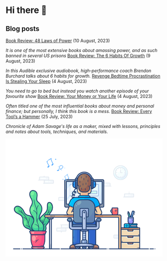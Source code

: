 # Hi there 👋

## Blog posts

<!-- BLOG-POST-LIST:START -->
 [Book Review: 48 Laws of Power](https://mareklexuan.com/book-review-48-laws-of-power/) (10 August, 2023)   
   
 *It is one of the most extensive books about amassing power, and as such banned in several US prisons*
 [Book Review: The 6 Habits Of Growth](https://mareklexuan.com/book-review-the-6-habits-of-growth/) (9 August, 2023)   
   
 *In this Audible exclusive audiobook, high-performance coach Brendon Burchard talks about 6 habits for growth.*
 [Revenge Bedtime Procrastination Is Stealing Your Sleep](https://mareklexuan.com/revenge-bedtime-procrastination-is-stealing-your-sleep/) (4 August, 2023)   
   
 *You need to go to bed but instead you watch another episode of your favourite show*
 [Book Review: Your Money or Your Life](https://mareklexuan.com/book-review-your-money-or-your-life/) (4 August, 2023)   
   
 *Often titled one of the most influential books about money and personal finance; but personally, I think this book is a mess.*
 [Book Review: Every Tool’s a Hammer](https://mareklexuan.com/book-review-every-tools-a-hammer/) (25 July, 2023)   
   
 *Chronicle of Adam Savage&#39;s life as a maker, mixed with lessons, principles and notes about tools, techniques, and materials.*<!-- BLOG-POST-LIST:END -->

<p align="center">
  <img src="https://raw.githubusercontent.com/mareklexuan/mareklexuan/main/assets/programmer.gif">
</p>

<!--
**mareklexuan/mareklexuan** is a ✨ _special_ ✨ repository because its `README.md` (this file) appears on your GitHub profile.

Here are some ideas to get you started:

- 🔭 I’m currently working on ...
- 🌱 I’m currently learning ...
- 👯 I’m looking to collaborate on ...
- 🤔 I’m looking for help with ...
- 💬 Ask me about ...
- 📫 How to reach me: ...
- 😄 Pronouns: ...
- ⚡ Fun fact: ...
-->
